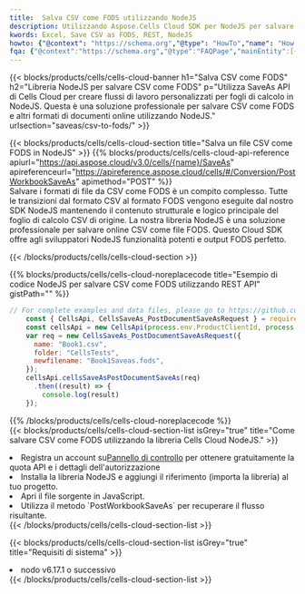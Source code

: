 ```yaml
---
title:  Salva CSV come FODS utilizzando NodeJS
description: Utilizzando Aspose.Cells Cloud SDK per NodeJS per salvare il file in formato CSV come file in formato FODS.
kwords: Excel, Save CSV as FODS, REST, NodeJS
howto: {"@context": "https://schema.org","@type": "HowTo","name": "How to save CSV as FODS using the Cells Cloud NodeJS library.","description": "How to save CSV as FODS using the Cells Cloud NodeJS library.","image": {"@type": "ImageObject"},"url": "/nodejs/saveas/csv-to-fods/","step": [{ "@type": "HowToStep","name": "How to save CSV as FODS using the Cells Cloud NodeJS library. step 1", "image": {"@type": "ImageObject",},"url": "/nodejs/saveas/csv-to-fods/","text": "Register an account at <a href='https://dashboard.aspose.cloud/'>Dashboard</a> to get free API quota & authorization details",},{ "@type": "HowToStep","name": "How to save CSV as FODS using the Cells Cloud NodeJS library. step 1", "image": {"@type": "ImageObject",},"url": "/nodejs/saveas/csv-to-fods/","text": "Install NodeJS library and add the reference (import the library) to your project.",},{ "@type": "HowToStep","name": "How to save CSV as FODS using the Cells Cloud NodeJS library. step 1", "image": {"@type": "ImageObject",},"url": "/nodejs/saveas/csv-to-fods/","text": "Open the source file in JavaScript.",},{ "@type": "HowToStep","name": "How to save CSV as FODS using the Cells Cloud NodeJS library. step 1", "image": {"@type": "ImageObject",},"url": "/nodejs/saveas/csv-to-fods/","text": "Use the `PostWorkbookSaveAs` method to retrieve the resulting stream.",}, ],"supply": {"@type": "HowToSupply","name": "document"},"tool": [{"@type": "HowToTool","name": "Visual Studio, Visual Studio Code, WebStorm"},{"@type": "HowToTool","name": "Aspose Cells"}],"totalTime": "PT6M"}
fqa: {"@context":"https://schema.org","@type":"FAQPage","mainEntity":[{"@type":"Question","name":"Why save file as other formats file in C# using REST API?","acceptedAnswer":{"@type":"Answer","text":"Documents are encoded in many ways, and some files may be incompatible with the software you use. To open and read such files, just save them as appropriate file formats.<br/><ol><li>Install .NET SDK and add the reference (import the library) to your project.</li><li>Open the source file in C# using REST API.</li><li>Call the PostWorkbookSaveAsRequest() method, passing an output filename with required extension.</li><li>Get the result of save as a separate file.</li></ol>"}},{"@type":"Question","name":"What file formats can I save as with your C# library?","acceptedAnswer":{"@type":"Answer","text":"We support a variety of file formats for conversion using .NET library, including XLSX, Excel, xls , PDF, CSV, HTML, Markdown, XML, PNG, JPG, TIFF, Json, TXT and many more."}},{"@type":"Question","name":"What is the maximum allowed file size for conversion using this .NET library?","acceptedAnswer":{"@type":"Answer","text":"There are no file size limits for format conversions using .NET library."}}]}
---
```

{{< blocks/products/cells/cells-cloud-banner h1="Salva CSV come FODS" h2="Libreria NodeJS per salvare CSV come FODS" p="Utilizza SaveAs API di Cells Cloud per creare flussi di lavoro personalizzati per fogli di calcolo in NodeJS. Questa è una soluzione professionale per salvare CSV come FODS e altri formati di documenti online utilizzando NodeJS." urlsection="saveas/csv-to-fods/" >}}

{{< blocks/products/cells/cells-cloud-section title="Salva un file CSV come FODS in NodeJS" >}}
{{% blocks/products/cells/cells-cloud-api-reference apiurl="https://api.aspose.cloud/v3.0/cells/{name}/SaveAs" apireferenceurl="https://apireference.aspose.cloud/cells/#/Conversion/PostWorkbookSaveAs" apimethod="POST" %}}
<br/>
Salvare i formati di file da CSV come FODS è un compito complesso. Tutte le transizioni dal formato CSV al formato FODS vengono eseguite dal nostro SDK NodeJS mantenendo il contenuto strutturale e logico principale del foglio di calcolo CSV di origine. La nostra libreria NodeJS è una soluzione professionale per salvare online CSV come file FODS. Questo Cloud SDK offre agli sviluppatori NodeJS funzionalità potenti e output FODS perfetto.

{{< /blocks/products/cells/cells-cloud-section >}}

{{% blocks/products/cells/cells-cloud-noreplacecode title="Esempio di codice NodeJS per salvare CSV come FODS utilizzando REST API" gistPath="" %}}
  
```js
// For complete examples and data files, please go to https://github.com/aspose-cells-cloud/aspose-cells-cloud-node/
    const { CellsApi, CellsSaveAs_PostDocumentSaveAsRequest } = require("asposecellscloud");
    const cellsApi = new CellsApi(process.env.ProductClientId, process.env.ProductClientSecret);
    var req = new CellsSaveAs_PostDocumentSaveAsRequest({
      name: "Book1.csv",
      folder: "CellsTests",
      newfilename: "Book1Saveas.fods",
    });
    cellsApi.cellsSaveAsPostDocumentSaveAs(req)
      .then((result) => {
        console.log(result)
    });
```
  
{{% /blocks/products/cells/cells-cloud-noreplacecode %}}
<br/>
{{< blocks/products/cells/cells-cloud-section-list isGrey="true" title="Come salvare CSV come FODS utilizzando la libreria Cells Cloud NodeJS." >}}
<li> Registra un account su<a href="https://dashboard.aspose.cloud/">Pannello di controllo</a> per ottenere gratuitamente la quota API e i dettagli dell'autorizzazione</li>
<li>Installa la libreria NodeJS e aggiungi il riferimento (importa la libreria) al tuo progetto.</li>
<li>Apri il file sorgente in JavaScript.</li>
<li>Utilizza il metodo `PostWorkbookSaveAs` per recuperare il flusso risultante.</li>
{{< /blocks/products/cells/cells-cloud-section-list >}}

{{< blocks/products/cells/cells-cloud-section-list isGrey="true" title="Requisiti di sistema" >}}
<li>nodo v6.17.1 o successivo</li>
{{< /blocks/products/cells/cells-cloud-section-list >}}
